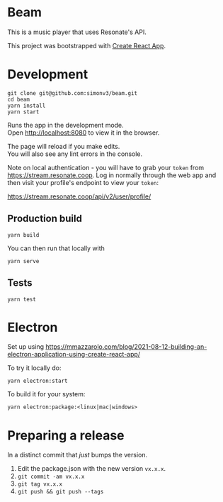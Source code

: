 # Beam

This is a music player that uses Resonate's API.

This project was bootstrapped with [Create React App](https://github.com/facebook/create-react-app).

# Development

```
git clone git@github.com:simonv3/beam.git
cd beam
yarn install
yarn start
```

Runs the app in the development mode.\
Open [http://localhost:8080](http://localhost:8080) to view it in the browser.

The page will reload if you make edits.\
You will also see any lint errors in the console.

Note on local authentication - you will have to grab your `token` from https://stream.resonate.coop.
Log in normally through the web app and then visit your profile's endpoint to view your `token`:

https://stream.resonate.coop/api/v2/user/profile/ 

## Production build

```
yarn build
```

You can then run that locally with

```
yarn serve
```

## Tests

```
yarn test
```

# Electron

Set up using https://mmazzarolo.com/blog/2021-08-12-building-an-electron-application-using-create-react-app/

To try it locally do:

```
yarn electron:start
```

To build it for your system:

```
yarn electron:package:<linux|mac|windows>
```

# Preparing a release

In a distinct commit that _just_ bumps the version.

1. Edit the package.json with the new version `vx.x.x`.
2. `git commit -am vx.x.x`
3. `git tag vx.x.x`
4. `git push && git push --tags`
